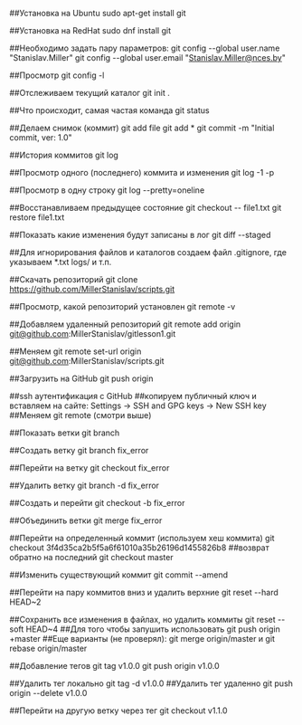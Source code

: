 ##Установка на Ubuntu
sudo apt-get install git

##Установка на RedHat
sudo dnf install git

##Необходимо задать пару параметров:
git config --global user.name "Stanislav.Miller"
git config --global user.email "Stanislav.Miller@nces.by"

##Просмотр
git config -l

##Отслеживаем текущий каталог
git init .

##Что происходит, самая частая команда
git status

##Делаем снимок (коммит)
git add file
git add *
git commit -m "Initial commit, ver: 1.0"

##История коммитов
git log

##Просмотр одного (последнего) коммита и изменения
git log -1 -p

##Просмотр в одну строку
git log --pretty=oneline

##Восстанавливаем предыдущее состояние
git checkout -- file1.txt
git restore file1.txt

##Показать какие изменения будут записаны в лог
git diff --staged

##Для игнорирования файлов и каталогов создаем файл .gitignore, где указываем
*.txt
logs/
и т.п.

##Скачать репозиторий
git clone https://github.com/MillerStanislav/scripts.git

##Просмотр, какой репозиторий установлен
git remote -v

##Добавляем удаленный репозиторий
git remote add origin git@github.com:MillerStanislav/gitlesson1.git

##Меняем
git remote set-url origin git@github.com:MillerStanislav/scripts.git

##Загрузить на GitHub
git push origin

##ssh  аутентификация с GitHub
##копируем публичный ключ и вставляем на сайте: Settings -> SSH and GPG keys -> New SSH key
##Меняем git remote (смотри выше)

##Показать ветки
git branch

##Создать ветку
git branch fix_error

##Перейти на ветку
git checkout fix_error

##Удалить ветку
git branch -d fix_error

##Создать и перейти
git checkout -b fix_error

##Объединить ветки
git merge fix_error

##Перейти на определенный коммит (используем хеш коммита)
git checkout 3f4d35ca2b5f5a6f61010a35b26196d1455826b8
##возврат обратно на последний
git checkout master

##Изменить существующий коммит
git commit --amend

##Перейти на пару коммитов вниз и удалить верхние
git reset --hard HEAD~2

##Сохранить все изменения в файлах, но удалить коммиты
git reset --soft HEAD~4
##Для того чтобы запушить использовать
git push origin +master
##Еще варианты (не проверял): git merge origin/master и git rebase origin/master

##Добавление тегов
git tag v1.0.0
git push origin v1.0.0

##Удалить тег локально
git tag -d v1.0.0
##Удалить тег удаленно
git push origin --delete v1.0.0

##Перейти на другую ветку через тег
git checkout v1.1.0


